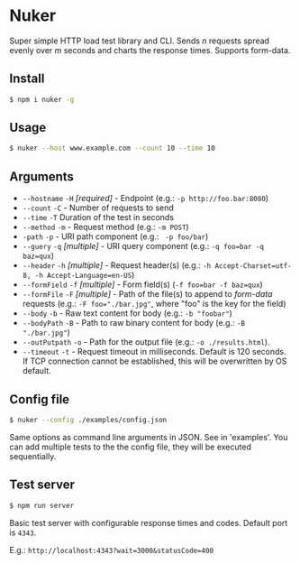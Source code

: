 # Nuker
Super simple HTTP load test library and CLI. Sends *n* requests spread evenly over *m* seconds and charts the response times. Supports form-data.

## Install

```bash
$ npm i nuker -g
```

## Usage

```bash
$ nuker --host www.example.com --count 10 --time 10
```

## Arguments

* `--hostname` `-H` *[required]* - Endpoint (e.g.:  `-p http://foo.bar:8080`)
* `--count` `-C` - Number of requests to send
* `--time` `-T` Duration of the test in seconds
* `--method` `-m`  - Request method (e.g.: `-m POST`)
* `-path` `-p` - URI path component (e.g.: ` -p foo/bar`)
* `--guery` `-q` *[multiple]* - URI query component (e.g.: `-q foo=bar -q baz=qux`)
* `--header` `-h` *[multiple]* - Request header(s) (e.g.: `-h Accept-Charset=utf-8, -h Accept-Language=en-US`)
* `--formField` `-f` *[multiple]* - Form field(s) (`-f foo=bar -f baz=qux`)
* `--formFile` `-F`  *[multiple]* - Path of the file(s) to append to *form-data* requests (e.g.: `-F foo="./bar.jpg"`, where "foo" is the key for the field)
* `--body` `-b` - Raw text content for body (e.g.: `-b "foobar"`)
* `--bodyPath` `-B` - Path to raw binary content for body (e.g.: `-B "./bar.jpg"`)
* `--outPutpath` `-o` - Path for the output file (e.g.: `-o ./results.html`).
* `--timeout` `-t` - Request timeout in milliseconds. Default is 120 seconds. If TCP connection cannot be established, this will be overwritten by OS default.

## Config file

```bash
$ nuker --config ./examples/config.json
```

Same options as command line arguments in JSON. See in 'examples'.
You can add multiple tests to the the config file, they will be executed sequentially.

## Test server

```bash
$ npm run server
```

Basic test server with configurable response times and codes. Default port is `4343`.

E.g.: `http://localhost:4343?wait=3000&statusCode=400`
